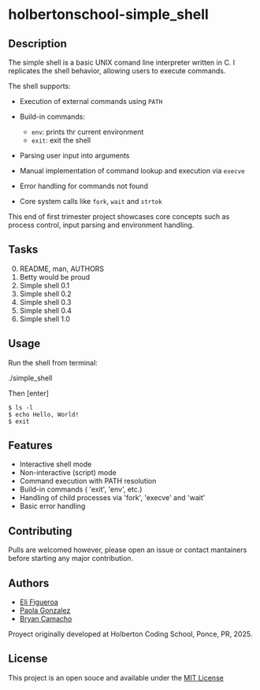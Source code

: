 # holbertonschool-simple_shell

## Description

The simple shell is a basic UNIX comand line interpreter written in C. I replicates the shell behavior, allowing users to execute commands.

The shell supports:

- Execution of external commands using ```PATH```

- Build-in commands:
    - ```env```: prints thr current environment
    - ```exit```: exit the shell
- Parsing user input into arguments
- Manual implementation of command lookup and execution via ```execve```
- Error handling for commands not found
- Core system calls like ```fork```,  ```wait``` and ```strtok```

This end of first trimester project showcases core concepts such as process control, input parsing and environment handling.



## Tasks
0. README, man, AUTHORS
1. Betty would be proud
2. Simple shell 0.1
3. Simple shell 0.2
4. Simple shell 0.3
5. Simple shell 0.4
6. Simple shell 1.0


## Usage

Run the shell from terminal:

./simple_shell

Then [enter]

```
$ ls -l
$ echo Hello, World!
$ exit
```

## Features 
 
- Interactive shell mode
- Non-interactive (script) mode
- Command execution with PATH resolution
- Build-in commands ( 'exit', 'env', etc.)
- Handling of child processes via 'fork', 'execve' and 'wait'
- Basic error handling

## Contributing

Pulls are welcomed however, please open an issue or contact mantainers before starting any major contribution.

## Authors
- <a href="https://github.com/YiliPR" target="_blank">Eli Figueroa</a>
- <a href="https://github.com/Paola-cmyk" target="_blank">Paola Gonzalez</a>
- <a href="https://github.com/Bryanjose001" target="_blank">Bryan Camacho</a>

Proyect originally developed at Holberton Coding School, Ponce, PR, 2025.

## License
This project is an open souce and available under the <a href= "https://github.com/Paola-cmyk/holbertonschool-simple_shell/blob/main/MIT%20License" target="_blank">MIT License</a>